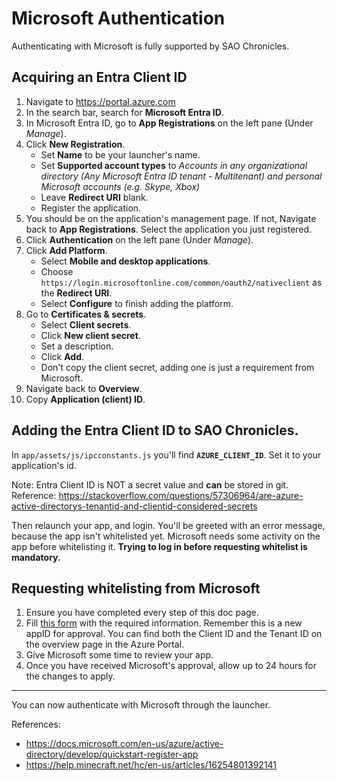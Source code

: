 # Microsoft Authentication

Authenticating with Microsoft is fully supported by SAO Chronicles.

## Acquiring an Entra Client ID

1. Navigate to https://portal.azure.com
2. In the search bar, search for **Microsoft Entra ID**.
3. In Microsoft Entra ID, go to **App Registrations** on the left pane (Under *Manage*).
4. Click **New Registration**.
    - Set **Name** to be your launcher's name.
    - Set **Supported account types** to *Accounts in any organizational directory (Any Microsoft Entra ID tenant - Multitenant) and personal Microsoft accounts (e.g. Skype, Xbox)*
    - Leave **Redirect URI** blank.
    - Register the application.
5. You should be on the application's management page. If not, Navigate back to **App Registrations**. Select the application you just registered.
6. Click **Authentication** on the left pane (Under *Manage*).
7. Click **Add Platform**.
    - Select **Mobile and desktop applications**.
    - Choose `https://login.microsoftonline.com/common/oauth2/nativeclient` as the **Redirect URI**.
    - Select **Configure** to finish adding the platform.
8. Go to **Certificates & secrets**.
    - Select **Client secrets**.
    - Click **New client secret**.
    - Set a description.
    - Click **Add**.
    - Don't copy the client secret, adding one is just a requirement from Microsoft.
8. Navigate back to **Overview**.
9. Copy **Application (client) ID**.


## Adding the Entra Client ID to SAO Chronicles.

In `app/assets/js/ipcconstants.js` you'll find **`AZURE_CLIENT_ID`**. Set it to your application's id.

Note: Entra Client ID is NOT a secret value and **can** be stored in git. Reference: https://stackoverflow.com/questions/57306964/are-azure-active-directorys-tenantid-and-clientid-considered-secrets

Then relaunch your app, and login. You'll be greeted with an error message, because the app isn't whitelisted yet. Microsoft needs some activity on the app before whitelisting it. __Trying to log in before requesting whitelist is mandatory.__

## Requesting whitelisting from Microsoft

1. Ensure you have completed every step of this doc page.
2. Fill [this form](https://aka.ms/mce-reviewappid) with the required information. Remember this is a new appID for approval. You can find both the Client ID and the Tenant ID on the overview page in the Azure Portal.
3. Give Microsoft some time to review your app.
4. Once you have received Microsoft's approval, allow up to 24 hours for the changes to apply.

----

You can now authenticate with Microsoft through the launcher.

References:
- https://docs.microsoft.com/en-us/azure/active-directory/develop/quickstart-register-app
- https://help.minecraft.net/hc/en-us/articles/16254801392141
